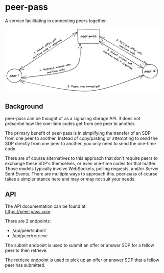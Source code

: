 # peer-pass
A service facilitating in connecting peers together.

![peer-pass call flow diagram](./peer-pass.png)

## Background
peer-pass can be thought of as a signaling storage API. It does not prescribe how the one-time codes get from one peer to another.

The primary benefit of peer-pass is in simplifying the transfer of an SDP from one peer to another. Instead of copy/pasting or attempting to send the SDP directly from one peer to another, you only need to send the one-time code.

There are of course alternatives to this approach that don't require peers to exchange these SDP's themselves, or even one-time codes for that matter. Those models typically involve WebSockets, polling requests, and/or Server Sent Events. There are multiple ways to approach this. peer-pass of course takes a simpler stance here and may or may not suit your needs.

## API
The API documentation can be found at:  
https://peer-pass.com

There are 2 endpoints:
- /api/peer/submit
- /api/peer/retrieve

The submit endpoint is used to submit an offer or answer SDP for a fellow peer to then retrieve.

The retrieve endpoint is used to pick up an offer or answer SDP that a fellow peer has submitted.